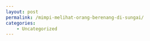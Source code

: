 ```yaml
---
layout: post
permalink: /mimpi-melihat-orang-berenang-di-sungai/
categories:
    - Uncategorized
---
```


